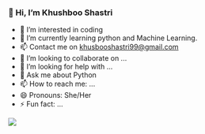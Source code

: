 ### 👋 Hi, I’m Khushboo Shastri

- 👀 I’m interested in coding
- 🌱 I’m currently learning python and Machine Learning. 
- 📫 Contact me on khusbooshastri99@gmail.com
- 👯 I’m looking to collaborate on ...
- 🤔 I’m looking for help with ...
- 💬 Ask me about Python
- 📫 How to reach me: ...
- 😄 Pronouns: She/Her
- ⚡ Fun fact: ...
<img src ="https://github-readme-stats.vercel.app/api?username=khusbooshastri99&&show_icons=true&title_color=ffffff&icon_color=bb2acf&text_color=daf7dc&bg_color=000000">
